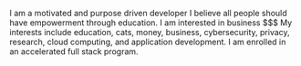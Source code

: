 I am a motivated and purpose driven developer
I believe all people should have empowerment through education.
I am interested in business $$$
My interests include education, cats, money, business, cybersecurity, privacy, research, cloud computing, and application development.
I am enrolled in an accelerated full stack program.


